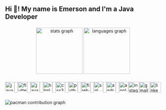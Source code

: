 <h2 align="left">Hi 👋! My name is Emerson and I'm a Java Developer </h2>

###

<div align="center">
  <img src="https://github-readme-stats.vercel.app/api?username=edellazzari&hide_title=false&hide_rank=false&show_icons=true&include_all_commits=true&count_private=true&disable_animations=false&theme=dracula&locale=en&hide_border=false" height="150" alt="stats graph"  />
  <img src="https://github-readme-stats.vercel.app/api/top-langs?username=edellazzari&locale=en&hide_title=false&layout=compact&card_width=320&langs_count=5&theme=dracula&hide_border=false" height="150" alt="languages graph"  />
</div>

###

<div style="display: flex; justify-content: space-between;">
  <div style="display: flex;">
    <img src="https://cdn.jsdelivr.net/gh/devicons/devicon@latest/icons/java/java-original-wordmark.svg" height="30" alt="java logo" />
    <img width="12" />
    <img src="https://cdn.jsdelivr.net/gh/devicons/devicon@latest/icons/flutter/flutter-original.svg" height="30" alt="flutter logo" />
    <img width="12" />
    <img src="https://cdn.jsdelivr.net/gh/devicons/devicon/icons/javascript/javascript-original.svg" height="30" alt="javascript logo" />
    <img width="12" />
    <img src="https://cdn.jsdelivr.net/gh/devicons/devicon/icons/html5/html5-original.svg" height="30" alt="html5 logo" />
    <img width="12" />
    <img src="https://cdn.jsdelivr.net/gh/devicons/devicon/icons/css3/css3-original.svg" height="30" alt="css3 logo" />
    <img width="12" />
    <img src="https://cdn.jsdelivr.net/gh/devicons/devicon/icons/python/python-original.svg" height="30" alt="python logo" />
    <img width="12" />
    <img src="https://cdn.jsdelivr.net/gh/devicons/devicon@latest/icons/firebase/firebase-original-wordmark.svg" height="30" alt="firebase logo" />
    <img width="12" />
    <img src="https://cdn.jsdelivr.net/gh/devicons/devicon@latest/icons/mysql/mysql-original-wordmark.svg" height="30" alt="sql logo" />
    <img width="12" />
    <img src="https://cdn.jsdelivr.net/gh/devicons/devicon@latest/icons/android/android-original.svg" height="30" alt="android logo" />
    <img width="12" />
    <img src="https://cdn.jsdelivr.net/gh/devicons/devicon@latest/icons/apple/apple-original.svg" height="30" alt="apple logo" />
  </div>
  <div style="display: flex;">
    <a href="https://www.instagram.com/emerdellazzari" target="_blank">
      <img src="https://img.shields.io/static/v1?message=Instagram&logo=instagram&label=&color=E4405F&logoColor=white&labelColor=&style=for-the-badge" height="35" alt="instagram logo" />
    </a>
    <a href="mailto:e.dellazzari@unoesc.edu.br" target="_blank">
      <img src="https://img.shields.io/static/v1?message=Gmail&logo=gmail&label=&color=D14836&logoColor=white&labelColor=&style=for-the-badge" height="35" alt="gmail logo" />
    </a>
    <a href="https://www.linkedin.com/in/edellazzari" target="_blank">
      <img src="https://img.shields.io/static/v1?message=LinkedIn&logo=linkedin&label=&color=0077B5&logoColor=white&labelColor=&style=for-the-badge" height="35" alt="linkedin logo" />
    </a>
  </div>
</div>

###

<picture>
  <source media="(prefers-color-scheme: dark)" srcset="https://raw.githubusercontent.com/edellazzari/edellazzari/output/pacman-contribution-graph-dark.svg">
  <source media="(prefers-color-scheme: light)" srcset="https://raw.githubusercontent.com/edellazzari/edellazzari/output/pacman-contribution-graph.svg">
  <img alt="pacman contribution graph" src="https://raw.githubusercontent.com/edellazzari/edellazzari/output/pacman-contribution-graph.svg">
</picture>

###
